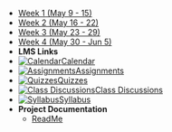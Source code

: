 - [Week 1 (May 9 - 15)](module-1)
- [Week 2 (May 16 - 22)](module-2)
- [Week 3 (May 23 - 29)](module-3)
- [Week 4 (May 30 - Jun 5)](module-4)
- **LMS Links**
- [![Calendar](https://icongr.am/fontawesome/calendar.svg?size=16&color=808080)Calendar](https://canvas.instructure.com/calendar)
- [![Assignments](https://icongr.am/fontawesome/pencil.svg?size=16&color=808080)Assignments](https://canvas.instructure.com/courses/1924881/assignments)
- [![Quizzes](https://icongr.am/fontawesome/check-circle.svg?size=16&color=808080)Quizzes](https://canvas.instructure.com/courses/1924881/quizzes)
- [![Class Discussions](https://icongr.am/fontawesome/comments-o.svg?size=16&color=808080)Class Discussions](https://canvas.instructure.com/courses/1924881/discussion_topics)
- [![Syllabus](https://icongr.am/fontawesome/list.svg?size=16&color=808080)Syllabus](https://canvas.instructure.com/courses/1924881/assignments/syllabus)
- **Project Documentation**
  - [ReadMe](https://github.com/hibbitts-design/docsify-open-course-starter-kit/blob/master/README.md)
